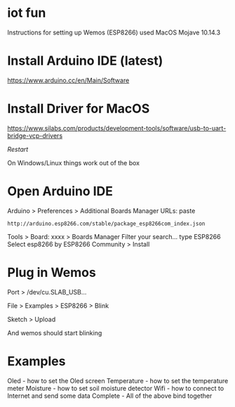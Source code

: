 # iot fun

Instructions for setting up Wemos (ESP8266) used MacOS Mojave 10.14.3

# Install Arduino IDE (latest)
https://www.arduino.cc/en/Main/Software

# Install Driver for MacOS
https://www.silabs.com/products/development-tools/software/usb-to-uart-bridge-vcp-drivers

*Restart*

On Windows/Linux things work out of the box

# Open Arduino IDE

Arduino > Preferences > Additional Boards Manager URLs:
paste
```
http://arduino.esp8266.com/stable/package_esp8266com_index.json
```

Tools > Board: xxxx > Boards Manager
Filter your search... type ESP8266
Select esp8266 by ESP8266 Community > Install

# Plug in Wemos

Port > /dev/cu.SLAB_USB...

File > Examples > ESP8266 > Blink

Sketch > Upload

And wemos should start blinking

# Examples

Oled - how to set the Oled screen
Temperature - how to set the temperature meter
Moisture - how to set soil moisture detector
Wifi - how to connect to Internet and send some data
Complete - All of the above bind together
